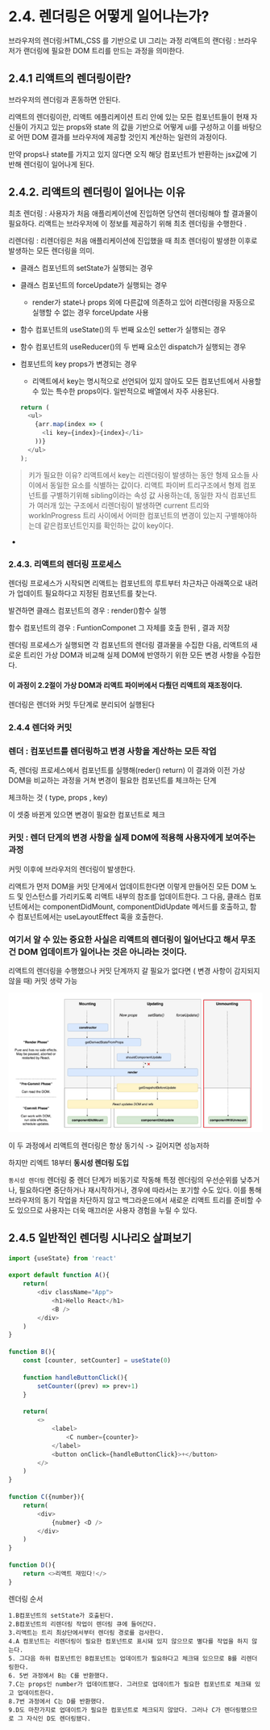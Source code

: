 # 2.4. 렌더링은 어떻게 일어나는가?

브라우저의 렌더링:HTML,CSS 를 기반으로 UI 그리는 과정
리액트의 랜더링 : 브라우저가 랜더링에 필요한 DOM 트리를 만드는 과정을 의미한다.

## 2.4.1 리액트의 렌더링이란?

브라우저의 렌더링과 혼동하면 안된다.

리액트의 렌더링이란, 리액트 에플리케이션 트리 안에 있는 모든 컴포넌트들이 현재 자신들이 가지고 있는 props와 state 의 값을 기반으로 어떻게 ui를 구성하고 이를 바탕으로 어떤 DOM 결과를 브라우저에 제공할 것인지 계산하는 일련의 과정이다.

만약 props나 state를 가지고 있지 않다면 오직 해당 컴포넌트가 반환하는 jsx값에 기반해 렌더링이 일어나게 된다.

## 2.4.2. 리액트의 렌더링이 일어나는 이유

최초 렌더링 : 사용자가 처음 애플리케이션에 진입하면 당연히 렌더링해야 할 결과물이 필요하다. 리액트는 브라우저에 이 정보를 제공하기 위해 최초 렌더링을 수행한다 .

리렌더링 : 리렌더링은 처음 애플리케이션에 진입했을 때 최초 렌더링이 발생한 이후로 발생하는 모든 렌더링을 의미.

- 클래스 컴포넌트의 setState가 실행되는 경우
- 클래스 컴포넌트의 forceUpdate가 실행되는 경우
  - render가 state나 props 외에 다른값에 의존하고 있어 리렌더링을 자동으로 실행할 수 없는 경우 forceUpdate 사용
- 함수 컴포넌트의 useState()의 두 번째 요소인 setter가 실행되는 경우
- 함수 컴포넌트의 useReducer()의 두 번째 요소인 dispatch가 실행되는 경우
- 컴포넌트의 key props가 변경되는 경우

  - 리액트에서 key는 명시적으로 선언되어 있지 않아도 모든 컴포넌트에서 사용할 수 있는 특수한 props이다. 일반적으로 배열에서 자주 사용된다.

  ```js
  return (
    <ul>
      {arr.map(index => (
        <li key={index}>{index}</li>
      ))}
    </ul>
  );
  ```

> 키가 필요한 이유?
> 리액트에서 key는 리렌더링이 발생하는 동안 형제 요소들 사이에서 동일한 요소를 식별하는 값이다.
> 리액트 파이버 트리구조에서 형제 컴포넌트를 구별하기위해 sibling이라는 속성 값 사용하는데, 동일한 자식 컴포넌트가 여러개 있는 구조에서 리렌더링이 발생하면 current 트리와 workInProgress 트리 사이에서 어떠한 컴포넌트의 변경이 있는지 구별해야하는데 같은컴포넌트인지를 확인하는 값이 key이다.

-

### 2.4.3. 리액트의 렌더링 프로세스

렌더링 프로세스가 시작되면 리액트는 컴포넌트의 루트부터 차근차근 아래쪽으로 내려가 업데이트 필요하다고 지정된 컴포넌트를 찾는다.

발견하면 클래스 컴포넌트의 경우 : render()함수 실행

함수 컴포넌트의 경우 : FuntionComponet 그 자체를 호출 한뒤 , 결과 저장

렌더링 프로세스가 실행되면 각 컴포넌트의 렌더링 결과물을 수집한 다음, 리액트의 새로운 트리인 가상 DOM과 비교해 실제 DOM에 반영하기 위한 모든 변경 사항을 수집한다.

#### 이 과정이 2.2절이 가상 DOM과 리액트 파이버에서 다뤘던 리액트의 재조정이다.

렌더링은 렌더와 커밋 두단계로 분리되어 실행된다

### 2.4.4 렌더와 커밋

### 렌더 : 컴포넌트를 렌더링하고 변경 사항을 계산하는 모든 작업

즉, 렌더링 프로세스에서 컴포넌트를 실행해(reder() return) 이 결과와 이전 가상 DOM을 비교하는 과정을 거쳐 변경이 필요한 컴포넌트를 체크하는 단계

체크하는 것
( type, props , key)

이 셋중 바뀐게 있으면 변경이 필요한 컴포넌트로 체크

### 커밋 : 렌더 단게의 변경 사항을 실제 DOM에 적용해 사용자에게 보여주는 과정

커밋 이후에 브라우저의 렌더링이 발생한다.

리액트가 먼저 DOM을 커밋 단게에서 업데이트한다면 이렇게 만들어진 모든 DOM 노드 및 인스턴스를 가리키도록 리액트 내부의 참조를 업데이트한다.
그 다음, 클래스 컴포넌트에서는 componentDidMount, componentDidUpdate 메서드를 호출하고, 함수 컴포넌트에서는 useLayoutEffect 훅을 호출한다.

### 여기서 알 수 있는 중요한 사실은 리액트의 렌더링이 일어난다고 해서 무조건 DOM 업데이트가 일어나는 것은 아니라는 것이다.

리액트의 렌더링을 수행했으나 커밋 단계까지 갈 필요가 없다면 ( 변경 사항이 감지되지 않을 때) 커밋 생략 가능

![alt text](image-1.png)

이 두 과정에서 리액트의 렌더링은 항상 동기식 -> 길어지면 성능저하

하지만 리엑트 18부터 **동시성 렌더링 도입**

`동시성 렌더링` 렌더링 중 렌더 단계가 비동기로 작동해 특정 렌더링의 우선순위를 낮추거나, 필요하다면 중단하거나 재시작하거나, 경우에 따라서는 포기할 수도 있다.
이를 통해 브라우저의 동기 작업을 차단하지 않고 백그라운드에서 새로운 리액트 트리를 준비할 수도 있으므로 사용자는 더욱 매끄러운 사용자 경험을 누릴 수 있다.

## 2.4.5 일반적인 렌더링 시나리오 살펴보기

```js
import {useState} from 'react'

export default function A(){
    return(
        <div className="App">
            <h1>Hello React</h1>
            <B />
        </div>
    )
}

function B(){
    const [counter, setCounter] = useState(0)

    function handleButtonClick(){
        setCounter((prev) => prev+1)
    }

    return(
        <>
            <label>
                <C number={counter}>
            </label>
            <button onClick={handleButtonClick}>+</button>
        </>
    )
}

function C({number}){
    return(
        <div>
            {nubmer} <D />
        </div>
    )
}

function D(){
    return <>리액트 재밌다!</>
}
```

렌더링 순서

```
1.B컴포넌트의 setState가 호출된다.
2.B컴포넌트의 리렌더링 작업이 렌더링 큐에 들어간다.
3.리액트는 트리 최상단에서부터 렌더링 경로를 검사한다.
4.A 컴포넌트는 리렌더링이 필요한 컴포넌트로 표시돼 있지 않으므로 별다를 작업을 하지 않는다.
5. 그다음 하위 컴포넌트인 B컴포넌트는 업데이트가 필요하다고 체크돼 있으므로 B를 리렌더링한다.
6. 5번 과정에서 B는 C를 반환했다.
7.C는 props인 number가 업데이트됐다. 그러므로 업데이트가 필요한 컴포넌트로 체크돼 있고 업데이트한다.
8.7번 과정에서 C는 D를 반환했다.
9.D도 마찬가지로 업데이트가 필요한 컴포넌트로 체크되지 않았다. 그러나 C가 렌더링됐으므로 그 자식인 D도 렌더링됐다.
```
